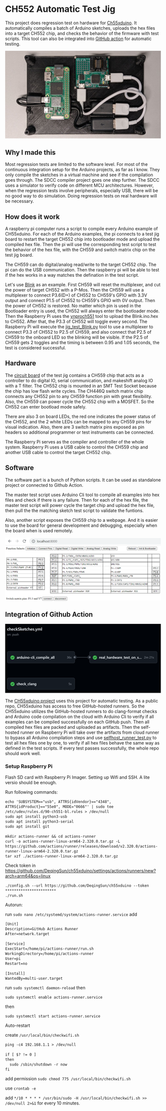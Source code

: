 # CH552 Automatic Test Jig

This project does regression test on hardware for [Ch55xduino](https://github.com/DeqingSun/ch55xduino). It automatically compiles a batch of Arduino sketches, uploads the hex files into a target CH552 chip, and checks the behavior of the firmware with test scripts. This tool can also be integrated into [GitHub action](https://github.com/DeqingSun/ch55xduino/blob/ch55xduino/.github/workflows/checkSketches.yml) for automatic testing.

![photo of circuit board with raspberry pi](https://raw.githubusercontent.com/DeqingSun/CH552-Automatic-Test-Jig/main/img/board_photo.jpg)

## Why I made this

Most regression tests are limited to the software level. For most of the continuous integration setup for the Arduino projects, as far as I know. They only compile the sketches in a virtual machine and see if the compilation goes through. The SDCC compiler project goes one step further. The SDCC uses a simulator to verify code on different MCU architectures. However, when the regression tests involve peripherals, especially USB, there will be no good way to do simulation. Doing regression tests on real hardware will be necessary.

## How does it work

A raspberry pi computer runs a script to compile every Arduino example of CH55xduino. For each of the Arduino examples, the pi connects to a test jig board to restart the target CH552 chip into bootloader mode and upload the compiled hex file. Then the pi will use the corresponding test script to test the behavior of the hex file, with the CH559 and switch matrix chip on the test jig board. 

The CH559 can do digital/analog read/write to the target CH552 chip. The pi can do the USB communication. Then the raspberry pi will be able to test if the hex works in a way matches the defination in the test script. 

Let's use [Blink](https://github.com/DeqingSun/ch55xduino/blob/ch55xduino/ch55xduino/ch55x/libraries/Generic_Examples/examples/01.Basics/Blink/Blink.ino) as an example. First CH559 will reset the multiplexer, and cut the power of target CH552 with a P-Mos. Then the CH559 will use a multiplexer to connect P3.6(D+) of CH552 to CH559's GPIO with 3.3V output and connect P1.5 of CH552 to CH559's GPIO with 0V output. Then the power of CH552 is restored. No matter which pin is used in the Bootloader entry is used, the CH552 will always enter the bootloader mode. Then the Raspberry Pi uses the [vnproch551](https://github.com/DeqingSun/vnproch551/tree/master) tool to upload the Blink.ino.hex to CH552. After that, the P3.3 of CH552 will toggle every second. The Raspberry Pi will execute the [jig_test_Blink.py](https://github.com/DeqingSun/CH552-Automatic-Test-Jig/blob/main/python/sketchTestCode/jig_test_Blink.py) tool to use a multiplexer to connect P3.3 of CH552 to P2.5 of CH559, and also connect that P2.5 of CH559 to the onboard LED so the blinking will be visible. If the P2.5 of CH559 gets 2 toggles and the timing is between 0.95 and 1.05 seconds, the test is considered successful. 

## Hardware

The [circuit board](https://github.com/DeqingSun/CH552-Automatic-Test-Jig/blob/main/PCB/CH552_autoTest_v2.pdf) of the test jig contains a CH559 chip that acts as a controller to do digital IO, serial communication, and makeshift analog IO with a T filter. The CH552 chip is mounted in an SMT Test Socket because the chip has low flash write cycles. The CH446Q switch matrix chip connects any CH552 pin to any CH559 function pin with great flexibility. Also, the CH559 can power cycle the CH552 chip with a MOSFET. So the CH552 can enter bootload mode safely.

There are also 3 on board LEDs, the red one indicates the power status of the CH552, and the 2 white LEDs can be mapped to any CH559 pins for visual indication. Also, there are 3 switch matrix pins exposed as pin headers so additional programmer or test instruments can be connected.

The Raspberry Pi serves as the compiler and controller of the whole system. Raspberry Pi uses a USB cable to control the CH559 chip and another USB cable to control the target CH552 chip.

## Software

The software part is a bunch of Python scripts. It can be used as standalone project or connected to Github Action.

The master test script uses Arduino Cli tool to compile all examples into hex files and check if there is any failure. Then for each of the hex file, the master test script will power cycle the target chip and upload the hex file, then pull the the matching sketch test script to validate the funtions.

Also, another script exposes the CH559 chip to a webpage. And it is easier to use the board for general development and debugging, especially when the board when is used remotely.

![photo of control webpage](https://raw.githubusercontent.com/DeqingSun/CH552-Automatic-Test-Jig/main/img/control_page.png)

## Integration of Github Action

![Github Action flow](https://raw.githubusercontent.com/DeqingSun/CH552-Automatic-Test-Jig/main/img/github_action_flow.png)

The [CH55xduino project](https://github.com/DeqingSun/ch55xduino) uses this project for automatic testing. As a public repo, CH55xduino has access to free GitHub-hosted runners. So the CH55xduino utilizes the GitHub-hosted runners to do clang-format checks and Arduino code compilation on the cloud with Arduino Cli to verify if all examples can be compiled successfully on each GitHub push. Then all compiled hex files are packed and uploaded as artifacts. Then the self-hosted runner on Raspberry Pi will take over the artifacts from cloud runner to bypass all Arduino compilation steps and use [selfhost_runner_test.py](https://github.com/DeqingSun/CH552-Automatic-Test-Jig/blob/main/python/selfhost_runner_test.py) to test all hex files one by one, to verify if all hex files behave the same way as defined in the test scripts. If every test passes successfully, the whole repo should work well.

### Setup Raspberry Pi

Flash SD card with Raspberry Pi Imager. Setting up Wifi and SSH. A lite versio should be enough.

Run following commands:

```
echo 'SUBSYSTEM=="usb", ATTRS{idVendor}=="4348", ATTRS{idProduct}=="55e0", MODE="0666"' | sudo tee /etc/udev/rules.d/90-ch551-bl.rules > /dev/null
sudo apt install python3-usb
sudo apt install python3-serial
sudo apt install git

mkdir actions-runner && cd actions-runner
curl -o actions-runner-linux-arm64-2.320.0.tar.gz -L https://github.com/actions/runner/releases/download/v2.320.0/actions-runner-linux-arm64-2.320.0.tar.gz
tar xzf ./actions-runner-linux-arm64-2.320.0.tar.gz
```

Check token in https://github.com/DeqingSun/ch55xduino/settings/actions/runners/new?arch=arm64&os=linux

```
./config.sh --url https://github.com/DeqingSun/ch55xduino --token ***********************
./run.sh
```

Autorun: 

run ```sudo nano /etc/systemd/system/actions-runner.service``` add

```
[Unit]
Description=GitHub Actions Runner
After=network.target

[Service]
ExecStart=/home/pi/actions-runner/run.sh
WorkingDirectory=/home/pi/actions-runner
User=pi
Restart=no    

[Install]
WantedBy=multi-user.target
```

run
```sudo systemctl daemon-reload```
then
```
sudo systemctl enable actions-runner.service
```
then
```
sudo systemctl start actions-runner.service
```

Auto-restart

create ``` /usr/local/bin/checkwifi.sh ```

```
ping -c4 192.168.1.1 > /dev/null
 
if [ $? != 0 ] 
then
  sudo /sbin/shutdown -r now
fi
```

add permission ```sudo chmod 775 /usr/local/bin/checkwifi.sh```

use ```crontab -e```

add ```*/10 * * * * /usr/bin/sudo -H /usr/local/bin/checkwifi.sh >> /dev/null 2>&1``` for every 10 minutes.



